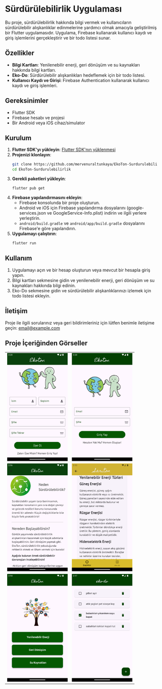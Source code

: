 # Sürdürülebilirlik Uygulaması

Bu proje, sürdürülebilirlik hakkında bilgi vermek ve kullanıcıların sürdürülebilir alışkanlıklar edinmelerine yardımcı olmak amacıyla geliştirilmiş bir Flutter uygulamasıdır. Uygulama, Firebase kullanarak kullanıcı kaydı ve giriş işlemlerini gerçekleştirir ve bir todo listesi sunar.

## Özellikler

- **Bilgi Kartları**: Yenilenebilir enerji, geri dönüşüm ve su kaynakları hakkında bilgi kartları.
- **Eko-Do**: Sürdürülebilir alışkanlıkları hedeflemek için bir todo listesi.
- **Kullanıcı Kaydı ve Girişi**: Firebase Authentication kullanarak kullanıcı kaydı ve giriş işlemleri.

## Gereksinimler

- Flutter SDK
- Firebase hesabı ve projesi
- Bir Android veya iOS cihaz/simulator

## Kurulum

1. **Flutter SDK'yı yükleyin**: [Flutter SDK'nın yüklenmesi](https://flutter.dev/docs/get-started/install)
2. **Projenizi klonlayın**:
    ```sh
    git clone https://github.com/mervenuraltunkaya/EkoTon-Surdurulebilirlik.git
    cd EkoTon-Surdurulebilirlik
    ```
3. **Gerekli paketleri yükleyin**:
    ```sh
    flutter pub get
    ```
4. **Firebase yapılandırmasını ekleyin**:
    - Firebase konsolunda bir proje oluşturun.
    - Android ve iOS için Firebase yapılandırma dosyalarını (google-services.json ve GoogleService-Info.plist) indirin ve ilgili yerlere yerleştirin.
    - `android/build.gradle` ve `android/app/build.gradle` dosyalarını Firebase'e göre yapılandırın.
5. **Uygulamayı çalıştırın**:
    ```sh
    flutter run
    ```

## Kullanım

1. Uygulamayı açın ve bir hesap oluşturun veya mevcut bir hesapla giriş yapın.
2. Bilgi kartları sekmesine gidin ve yenilenebilir enerji, geri dönüşüm ve su kaynakları hakkında bilgi edinin.
3. Eko-Do sekmesine gidin ve sürdürülebilir alışkanlıklarınızı izlemek için todo listesi ekleyin.


## İletişim

Proje ile ilgili sorularınız veya geri bildirimleriniz için lütfen benimle iletişime geçin: [email@example.com](mailto:mervenuraltunkaya1@gmail.com)


## Proje İçeriğinden Görseller

<table>
  <tr>
    <td><img src="assets/images/kayit.png" alt="kayit" width="200"/></td>
    <td><img src="assets/images/girisYap.png" alt="girisYap" width="200"/></td>
  </tr>
  <tr>
    <td><img src="assets/images/giris.png" alt="giris" width="200"/></td>
    <td><img src="assets/images/icerik.png" alt="icerik" width="200"/></td>
  </tr>
  <tr>
    <td><img src="assets/images/bilgi_kart.png" alt="bilgi" width="200"/></td>
    <td><img src="assets/images/ekodo.png" alt="ekodo" width="200"/></td>
  </tr>
</table>
